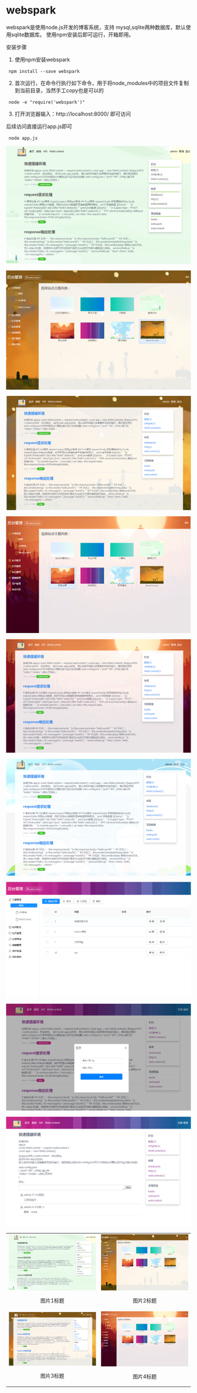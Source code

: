 # webspark
webspark是使用node.js开发的博客系统，支持 mysql,sqlite两种数据库，默认使用sqlite数据库。 使用npm安装后即可运行，开箱即用。

安装步骤

1. 使用npm安装webspark
```
 npm install --save webspark
```

2. 首次运行，在命令行执行如下命令，用于将node_modules中的项目文件复制到当前目录，当然手工copy也是可以的

 ```
  node -e "require('webspark')"
 ```

3. 打开浏览器输入：http://localhost:8000/ 即可访问



后续访问直接运行app.js即可
 ```
  node app.js
 ```



![home](https://raw.githubusercontent.com/windyfancy/webspark/master/screenshot/1.png)
 
![theme](https://raw.githubusercontent.com/windyfancy/webspark/master/screenshot/2.png)
 
![theme2](https://raw.githubusercontent.com/windyfancy/webspark/master/screenshot/3.png)
  
![theme3](https://raw.githubusercontent.com/windyfancy/webspark/master/screenshot/4.png)
   
![theme4](https://raw.githubusercontent.com/windyfancy/webspark/master/screenshot/5.png)
    
![theme5](https://raw.githubusercontent.com/windyfancy/webspark/master/screenshot/6.png)
     
![article](https://raw.githubusercontent.com/windyfancy/webspark/master/screenshot/7.png)

![theme6](https://raw.githubusercontent.com/windyfancy/webspark/master/screenshot/8.png)

![commet](https://raw.githubusercontent.com/windyfancy/webspark/master/screenshot/9.png)


<table>
  <tr>
    <td>
      <img src="screenshot/1.png" alt="图片1描述" width="100%"/>
      <p align="center">图片1标题</p>
    </td>
    <td>
      <img src="screenshot/2.png" alt="图片2描述" width="100%"/>
      <p align="center">图片2标题</p>
    </td>
  </tr>
  <tr>
    <td>
      <img src="screenshot/3.png" alt="图片3描述" width="100%"/>
      <p align="center">图片3标题</p>
    </td>
    <td>
      <img src="screenshot/4.png" alt="图片4描述" width="100%"/>
      <p align="center">图片4标题</p>
    </td>
  </tr>
</table>
